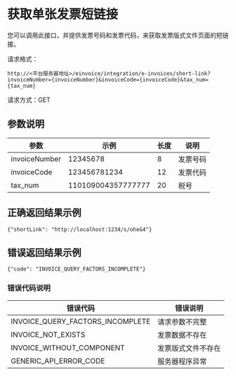 # 获取单张发票短链接

您可以调用此接口，并提供发票号码和发票代码，来获取发票版式文件页面的短链接。

请求格式：

```http
http://<平台服务器地址>/einvoice/integration/e-invoices/short-link?invoiceNumber={invoiceNumber}&invoiceCode={invoiceCode}&tax_num={tax_num}
```

请求方式：GET

## 参数说明

| **参数**        | **示例**             | **长度** | **说明** |
| ------------- | ------------------ | ------ | ------ |
| invoiceNumber | 12345678           | 8      | 发票号码   |
| invoiceCode   | 123456781234       | 12     | 发票代码   |
| tax_num       | 110109004357777777 | 20     | 税号     |

## 正确返回结果示例

```
{"shortLink": "http://localhost:1234/s/oheG4"}
```

## 错误返回结果示例

```
{"code": "INVOICE_QUERY_FACTORS_INCOMPLETE"}
```

### 错误代码说明

| **错误代码**                         | **错误说明**  |
| -------------------------------- | --------- |
| INVOICE_QUERY_FACTORS_INCOMPLETE | 请求参数不完整   |
| INVOICE_NOT_EXISTS               | 发票数据不存在   |
| INVOICE_WITHOUT_COMPONENT        | 发票版式文件不存在 |
| GENERIC_API_ERROR_CODE           | 服务器程序异常   |